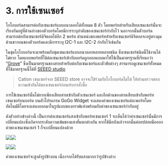 # 3. การใช้เซนเซอร์

โกโกบอร์ดสามารต่อกับเซนเซอร์แบบอนาลอกได้ทั้งหมด 8 ตัว โดยพอร์ทสำหรับเสียบเซนเซอร์นั้นจะเรียงกันอยู่ที่ด้านล่างของตัวบอร์ดโดยมีการระบุลำดับของเซนเซอร์กำกับไว้ นอกจากนั้นตัวบอร์ดสามารถต่อกับเซนเซอร์ดิจิตอลได้อีก 2 พอร์ท ตำแหน่งของพอร์ทสำหรับเซนเซอร์ดิจิตอลจะอยู่ตรงมุมด้านขวาบนของตัวบอร์ดและมีการระบุ I2C-1 และ I2C-2 กำกับไว้เช่นกัน

ในชุดโกโกบอร์ดจะมาพร้อมกับชุดเซนเซอร์แบบอนาลอกหลายหลายชนิด ซึ่งเซนเซอร์ชนิดนี้ใช้งานได้ไม่ยาก โดยแบบพอร์ทที่ใช้ต่อเซนเซอร์เข้ากับบอร์ดถูกออกแบบมาให้ใช้เป็นมาตรฐานที่เรียนกว่า “[Grove](http://www.seeedstudio.com/wiki/Grove_System)” ซึ่งเป็นมาตรฐานของสายสำหรับต่อกับเซนเซอร์และตัวขับต่างๆ สารมารถดูเซนเซอร์ทั้งหมดที่ใช้มาตรฐานนี้ได้ที่ [SEEED studio](https://www.seeedstudio.com)

> Cation เซนเซอร์จาก SEEED store อาจจะใช้ร่วมกับโกโกบอร์ดไม่ได้ ให้ท่านตรวจสอบความเข้ากันได้ของเซนเซอร์ก่อนทำการสั่งซื้อ

การใช้เซนเซอร์นั้นไม่ยากเพียงเสียบสายเข้ากับตัวเซนเซอร์ และอีกด้านของสายเสียบเข้ากับพอร์ทเซนเซอร์บนบอร์ด บนตัวโปรแกรม GoGo Widget จะแสดงค่าของเซนเซอร์แต่ละพอร์ทโดยอัตโนมัติโดยจะแสดงออกมาในรูปแบบของกราฟแท่งพร้อมกับค่าของเซนเซอร์กำกับอยู่

ดังตัวอย่างข้างล่างนี้ เป็นการต่อเซนเซอร์แสงเข้ากับพอร์ทเซนเซอร์ 1 จะเห็นได้ว่าค่าเซนเซอร์นั้นมีการเปลี่ยนแปลงซึ่งเกิดจากระดับความเข้มของแสงที่แตกต่างกัน หากใช้มือบังแล้วจากนั้นค่อยปล่อยมือออก ค่าของเซนเซนเซอร์ 1 ก็จะเปลี่ยนแปลงด้วย

![](https://lh6.googleusercontent.com/6yTco31szs6078l93HRB9q2I76E3GgGeaKNruVVN66T6WFMgW_M0cGlpu2hOnONOXDoEWIIZLyXZ5Y3jreHbETzOVykryOB-cv_hnki3Je2jrOPeu8WFrVxAcG9uMgyK0n3-mQMf)![](https://lh3.googleusercontent.com/5dL8I6zWLLvC7u3JPIC1LAeM7tLWCnavBtvvwpu-FAdT0WEqNpzUaqozXyUVSACS5wAN1S17FMF1iOWgyrghnHvCchIhDD5QQxd7zyvvWF73oxubuNA5S8d7K1UkaaQaQpXTa5bt)

![](https://lh5.googleusercontent.com/QvWqZgmP5hgKislAgSgjRPdADaLEkf2cjYgF2TIwoosQU1xMpPBqeaMQ7W3Mko0_N3bL6B9fZQcymhigVojpzzdaIbazg0wFjREoCyLNZz_dTVztJNF00lO5ZOZdT_DFuRHytgri)![](https://lh3.googleusercontent.com/vacLSnU69A5KbTvpA-7kqdfsQ_ljvbpEYNq7-fAAe5LVwR9Z7kq2YY8nTq4PZU3tMXivyzBnZB0ymlh5MZEde96ERP4jpwD_FOSQXCLpisdlz_56eq-tsVyLOlV0rTRq_L4ZfrIR)

ค่าของเซนเซอร์จะสูงดังรูปข้างบน เนื่องจากได้รับแสงมากกว่ารูปข้างล่าง

